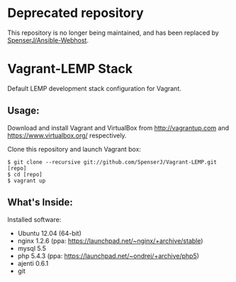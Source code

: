 Deprecated repository
=====================

This repository is no longer being maintained, and has been replaced by [SpenserJ/Ansible-Webhost](https://github.com/SpenserJ/Ansible-Webhost).

Vagrant-LEMP Stack
==================

Default LEMP development stack configuration for Vagrant.

Usage:
------

Download and install Vagrant and VirtualBox from http://vagrantup.com and https://www.virtualbox.org/ respectively.

Clone this repository and launch Vagrant box:
```
$ git clone --recursive git://github.com/SpenserJ/Vagrant-LEMP.git [repo]
$ cd [repo]
$ vagrant up
```

What's Inside:
--------------

Installed software:
+ Ubuntu 12.04 (64-bit) 
+ nginx 1.2.6 (ppa: https://launchpad.net/~nginx/+archive/stable)
+ mysql 5.5
+ php 5.4.3 (ppa: https://launchpad.net/~ondrej/+archive/php5)
+ ajenti 0.6.1
+ git
